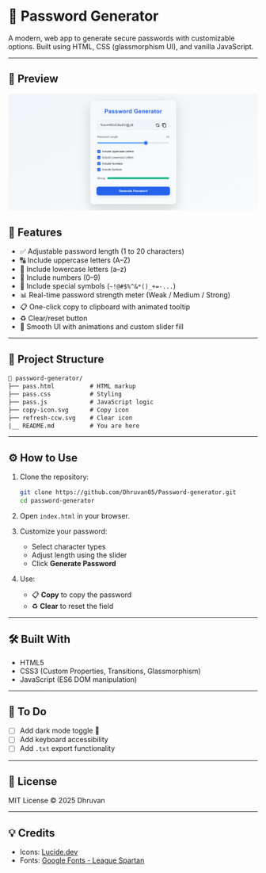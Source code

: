 # 🔐 Password Generator

A modern, web app to generate secure passwords with customizable options. Built using HTML, CSS (glassmorphism UI), and vanilla JavaScript.

---

## 📸 Preview

![alt text](<Screenshot 2025-06-30 210747.png>)

## 🚀 Features

- ✅ Adjustable password length (1 to 20 characters)
- 🔠 Include uppercase letters (A–Z)
- 🔡 Include lowercase letters (a–z)
- 🔢 Include numbers (0–9)
- 🔣 Include special symbols (`~!@#$%^&*()_+=-...`)
- 📊 Real-time password strength meter (Weak / Medium / Strong)
- 📋 One-click copy to clipboard with animated tooltip
- ♻️ Clear/reset button
- 🎨 Smooth UI with animations and custom slider fill

---

## 📂 Project Structure

```
📁 password-generator/
├── pass.html          # HTML markup
├── pass.css           # Styling
├── pass.js            # JavaScript logic
├── copy-icon.svg      # Copy icon
├── refresh-ccw.svg    # Clear icon
|__ README.md          # You are here
```

---

## ⚙️ How to Use

1. Clone the repository:
   ```bash
   git clone https://github.com/Dhruvan05/Password-generator.git
   cd password-generator
   ```

2. Open `index.html` in your browser.

3. Customize your password:
   - Select character types
   - Adjust length using the slider
   - Click **Generate Password**

4. Use:
   - 📋 **Copy** to copy the password
   - ♻️ **Clear** to reset the field

---

## 🛠️ Built With

- HTML5
- CSS3 (Custom Properties, Transitions, Glassmorphism)
- JavaScript (ES6 DOM manipulation)

---

## 📌 To Do

- [ ] Add dark mode toggle 🌙
- [ ] Add keyboard accessibility
- [ ] Add `.txt` export functionality

---

## 📃 License

MIT License © 2025 Dhruvan

---

## 💡 Credits

- Icons: [Lucide.dev](https://lucide.dev)
- Fonts: [Google Fonts - League Spartan](https://fonts.google.com)

```
